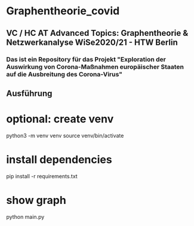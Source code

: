 # Graphentheorie_covid
## VC / HC AT Advanced Topics: Graphentheorie & Netzwerkanalyse WiSe2020/21 - HTW Berlin



### Das ist ein Repository für das Projekt "Exploration der Auswirkung von Corona-Maßnahmen europäischer Staaten auf die Ausbreitung des Corona-Virus"


## Ausführung

# optional: create venv
python3 -m venv venv
source venv/bin/activate

# install dependencies
pip install -r requirements.txt

# show graph
python main.py

